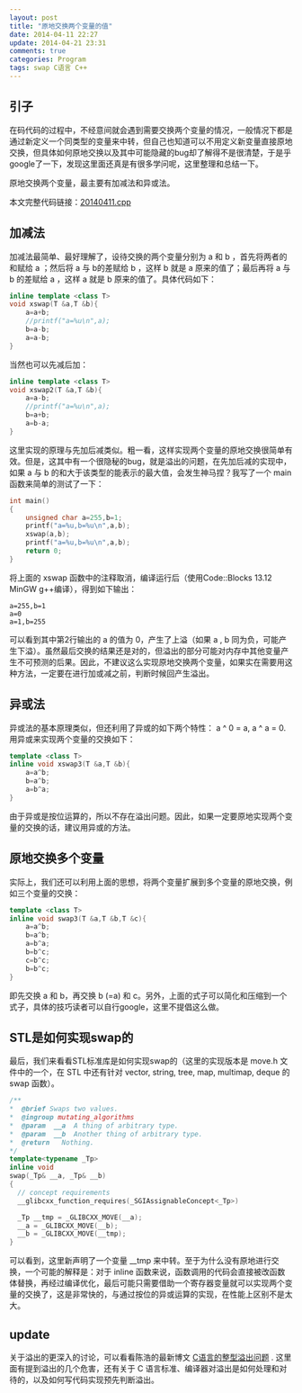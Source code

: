 ```yaml
---
layout: post
title: "原地交换两个变量的值"
date: 2014-04-11 22:27
update: 2014-04-21 23:31
comments: true
categories: Program
tags: swap C语言 C++
---
```


## 引子
在码代码的过程中，不经意间就会遇到需要交换两个变量的情况，一般情况下都是通过新定义一个同类型的变量来中转，但自己也知道可以不用定义新变量直接原地交换，但具体如何原地交换以及其中可能隐藏的bug却了解得不是很清楚，于是乎google了一下，发现这里面还真是有很多学问呢，这里整理和总结一下。

原地交换两个变量，最主要有加减法和异或法。

本文完整代码链接：[20140411.cpp](../upload/code/20140411.cpp)

## 加减法
加减法最简单、最好理解了，设待交换的两个变量分别为 a 和 b ，首先将两者的和赋给 a ；然后将 a 与 b的差赋给 b ，这样 b 就是 a 原来的值了；最后再将 a 与 b 的差赋给 a ，这样 a 就是 b 原来的值了。具体代码如下：

``` cpp
inline template <class T>
void xswap(T &a,T &b){
    a=a+b;
	//printf("a=%u\n",a);
    b=a-b;
    a=a-b;
}
```

<!-- more -->

当然也可以先减后加：

``` cpp
inline template <class T>
void xswap2(T &a,T &b){
    a=a-b;
	//printf("a=%u\n",a);
    b=a+b;
    a=b-a;
}
```

这里实现的原理与先加后减类似。粗一看，这样实现两个变量的原地交换很简单有效。但是，这其中有一个很隐秘的bug，就是溢出的问题，在先加后减的实现中，如果 a 与 b 的和大于该类型的能表示的最大值，会发生神马捏？我写了一个 main 函数来简单的测试了一下：

``` cpp
int main()
{
    unsigned char a=255,b=1;
    printf("a=%u,b=%u\n",a,b);
    xswap(a,b);
    printf("a=%u,b=%u\n",a,b);
    return 0;
}
```

将上面的 xswap 函数中的注释取消，编译运行后（使用Code::Blocks 13.12 MinGW g++编译），得到如下输出：

```
a=255,b=1
a=0
a=1,b=255
```

可以看到其中第2行输出的 a 的值为 0，产生了上溢（如果 a , b 同为负，可能产生下溢）。虽然最后交换的结果还是对的，但溢出的部分可能对内存中其他变量产生不可预测的后果。因此，不建议这么实现原地交换两个变量，如果实在需要用这种方法，一定要在进行加或减之前，判断时候回产生溢出。

## 异或法
异或法的基本原理类似，但还利用了异或的如下两个特性： a ^ 0 = a, a ^ a = 0. 用异或来实现两个变量的交换如下：

``` cpp
template <class T>
inline void xswap3(T &a,T &b){
    a=a^b;
    b=a^b;
    a=b^a;
}
```

由于异或是按位运算的，所以不存在溢出问题。因此，如果一定要原地实现两个变量的交换的话，建议用异或的方法。

## 原地交换多个变量
实际上，我们还可以利用上面的思想，将两个变量扩展到多个变量的原地交换，例如三个变量的交换：

``` cpp
template <class T>
inline void swap3(T &a,T &b,T &c){
    a=a^b;
    b=a^b;
    a=b^a;
    b=b^c;
    c=b^c;
    b=b^c;
}
```

即先交换 a 和 b，再交换 b (=a) 和 c。另外，上面的式子可以简化和压缩到一个式子，具体的技巧读者可以自行google，这里不提倡这么做。

## STL是如何实现swap的
最后，我们来看看STL标准库是如何实现swap的（这里的实现版本是 move.h 文件中的一个，在 STL 中还有针对 vector, string, tree, map, multimap, deque 的 swap 函数）。

``` cpp
/**
*  @brief Swaps two values.
*  @ingroup mutating_algorithms
*  @param  __a  A thing of arbitrary type.
*  @param  __b  Another thing of arbitrary type.
*  @return   Nothing.
*/
template<typename _Tp>
inline void
swap(_Tp& __a, _Tp& __b)
{
  // concept requirements
  __glibcxx_function_requires(_SGIAssignableConcept<_Tp>)

  _Tp __tmp = _GLIBCXX_MOVE(__a);
  __a = _GLIBCXX_MOVE(__b);
  __b = _GLIBCXX_MOVE(__tmp);
}
```

可以看到，这里新声明了一个变量 __tmp 来中转。至于为什么没有原地进行交换，一个可能的解释是：对于 inline 函数来说，函数调用的代码会直接被改函数体替换，再经过编译优化，最后可能只需要借助一个寄存器变量就可以实现两个变量的交换了，这是非常快的，与通过按位的异或运算的实现，在性能上区别不是太大。

## update
关于溢出的更深入的讨论，可以看看陈浩的最新博文 [C语言的整型溢出问题](http://coolshell.cn/articles/11466.html) . 这里面有提到溢出的几个危害，还有关于 C 语言标准、编译器对溢出是如何处理和对待的，以及如何写代码实现预先判断溢出。
